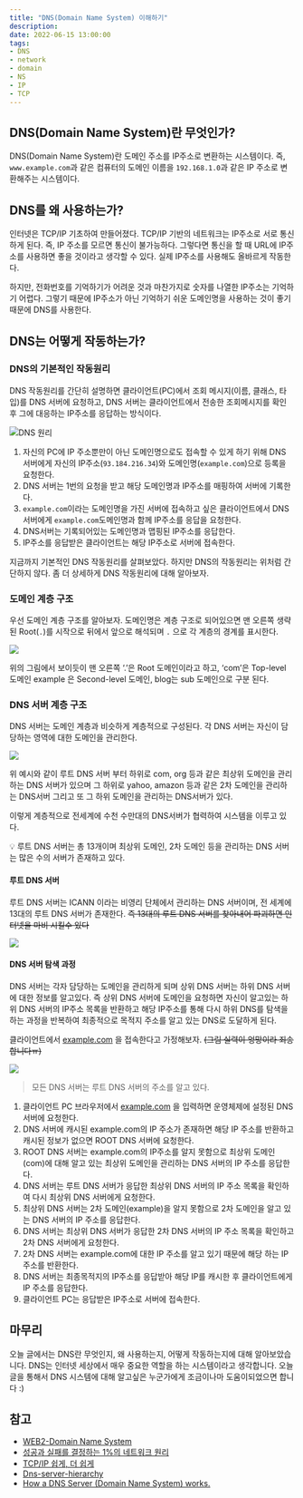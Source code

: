```yaml
---
title: "DNS(Domain Name System) 이해하기"
description:
date: 2022-06-15 13:00:00
tags:
- DNS
- network
- domain
- NS
- IP
- TCP
---
```


## DNS(Domain Name System)란 무엇인가?

DNS(Domain Name System)란 도메인 주소를 IP주소로 변환하는 시스템이다. 즉, `www.example.com`과 같은 컴퓨터의 도메인 이름을 `192.168.1.0`과 같은 IP 주소로 변환해주는 시스템이다.

## DNS를 왜 사용하는가?

인터넷은 TCP/IP 기초하여 만들어졌다. TCP/IP 기반의 네트워크는 IP주소로 서로 통신하게 된다. 즉, IP 주소를 모르면 통신이 불가능하다. 그렇다면 통신을 할 때 URL에 IP주소를 사용하면 좋을 것이라고 생각할 수 있다. 실제 IP주소를 사용해도 올바르게 작동한다.

하지만, 전화번호를 기억하기가 어려운 것과 마찬가지로 숫자를 나열한 IP주소는 기억하기 어렵다. 그렇기 때문에 IP주소가 아닌 기억하기 쉬운 도메인명을 사용하는 것이 좋기 때문에 DNS를 사용한다.

## DNS는 어떻게 작동하는가?

### DNS의 기본적인 작동원리

DNS 작동원리를 간단히 설명하면 클라이언트(PC)에서 조회 메시지(이름, 클래스, 타입)를 DNS 서버에 요청하고, DNS 서버는 클라이언트에서 전송한 조회메시지를 확인 후 그에 대응하는 IP주소를 응답하는 방식이다.

![DNS 원리](images/DNS-원리.png)

1. 자신의 PC에 IP 주소뿐만이 아닌 도메인명으로도 접속할 수 있게 하기 위해 DNS 서버에게 자신의 IP주소(`93.184.216.34`)와 도메인명(`example.com`)으로 등록을 요청한다.
2. DNS 서버는 1번의 요청을 받고 해당 도메인명과 IP주소를 매핑하여 서버에 기록한다.
3. `example.com`이라는 도메인명을 가진 서버에 접속하고 싶은 클라이언트에서 DNS서버에게 `example.com`도메인명과 함께 IP주소를 응답을 요청한다.
4. DNS서버는 기록되어있는 도메인명과 맵핑된 IP주소를 응답한다.
5. IP주소를 응답받은 클라이언트는 해당 IP주소로 서버에 접속한다.

지금까지 기본적인 DNS 작동원리를 살펴보았다. 하지만 DNS의 작동원리는 위처럼 간단하지 않다. 좀 더 상세하게 DNS 작동원리에 대해 알아보자.

### 도메인 계층 구조

우선 도메인 계층 구조를 알아보자. 도메인명은 계층 구조로 되어있으면 맨 오른쪽 생략된 Root(`.`)를 시작으로 뒤에서 앞으로 해석되며 `.` 으로 각 계층의 경계를 표시한다.

![](images/도메인계층구조.png)

위의 그림에서 보이듯이 맨 오른쪽 ‘.’은 Root 도메인이라고 하고, ‘com’은 Top-level 도메인 example 은 Second-level 도메인, blog는 sub 도메인으로 구분 된다.

### DNS 서버 계층 구조

DNS 서버는 도메인 계층과 비슷하게 계층적으로 구성된다. 각 DNS 서버는 자신이 담당하는 영역에 대한 도메인을 관리한다.

![](images/DNS서버-계층구조.png)

위 예시와 같이 루트 DNS 서버 부터 하위로 com, org 등과 같은 최상위 도메인을 관리하는 DNS 서버가 있으며 그 하위로 yahoo, amazon 등과 같은 2차 도메인을 관리하는 DNS서버 그리고 또 그 하위 도메인을 관리하는 DNS서버가 있다.

이렇게 계층적으로 전세계에 수천 수만대의 DNS서버가 협력하여 시스템을 이루고 있다.

<aside>
💡 루트 DNS 서버는 총 13개이며 최상위 도메인, 2차 도메인 등을 관리하는 DNS 서버는 많은 수의 서버가 존재하고 있다.

</aside>

#### 루트 DNS 서버

루트 DNS 서버는 ICANN 이라는 비영리 단체에서 관리하는 DNS 서버이며, 전 세계에 13대의 루트 DNS 서버가 존재한다.  ~~즉 13대의 루트 DNS 서버를 찾아내어 파괴하면 인터넷을 마비 시킬수 있다~~

![](images/루트네임서버표.png)

#### DNS 서버 탐색 과정

DNS 서버는 각자 담당하는 도메인을 관리하게 되며 상위 DNS 서버는 하위 DNS 서버에 대한 정보를 알고있다. 즉 상위 DNS 서버에 도메인을 요청하면 자신이 알고있는 하위 DNS 서버의 IP주소 목록을 반환하고 해당 IP주소를 통해 다시 하위 DNS를 탐색을 하는 과정을 반복하여 최종적으로 목적지 주소를 알고 있는 DNS로 도달하게 된다.

클라이언트에서 [example.com](http://example.com) 을 접속한다고 가정해보자.
~~(그림 실력이 엉망이라 죄송합니다ㅠ)~~

![](images/DNS-서버-탐색-과정.png)

> 모든 DNS 서버는 루트 DNS 서버의 주소를 알고 있다.
1. 클라이언트 PC 브라우저에서 [example.com](http://example.com) 을 입력하면 운영체제에 설정된 DNS 서버에 요청한다.
2. DNS 서버에 캐시된 example.com의 IP 주소가 존재하면 해당 IP 주소를 반환하고 캐시된 정보가 없으면 ROOT DNS 서버에 요청한다.
3. ROOT DNS 서버는 example.com의 IP주소를 알지 못함으로 최상위 도메인(com)에 대해 알고 있는 최상위 도메인을 관리하는 DNS 서버의 IP 주소를 응답한다.
4. DNS 서버는 루트 DNS 서버가 응답한 최상위 DNS 서버의 IP 주소 목록을 확인하여 다시 최상위 DNS 서버에게 요청한다.
5. 최상위 DNS 서버는 2차 도메인(example)을 알지 못함으로 2차 도메인을 알고 있는 DNS 서버의 IP 주소를 응답한다.
6. DNS 서버는 최상위 DNS 서버가 응답한 2차 DNS 서버의 IP 주소 목록을 확인하고 2차 DNS 서버에게 요청한다.
7. 2차 DNS 서버는 example.com에 대한 IP 주소를 알고 있기 때문에 해당 하는 IP 주소를 반환한다.
8. DNS 서버는 최종목적지의 IP주소를 응답받아 해당 IP를 캐시한 후 클라이언트에게 IP 주소를 응답한다.
9. 클라이언트 PC는 응답받은 IP주소로 서버에 접속한다.

## 마무리

오늘 글에서는 DNS란 무엇인지, 왜 사용하는지, 어떻게 작동하는지에 대해 알아보았습니다. DNS는 인터넷 세상에서 매우 중요한 역할을 하는 시스템이라고 생각합니다. 오늘 글을 통해서 DNS 시스템에 대해 알고싶은 누군가에게 조금이나마 도움이되었으면 합니다 :)

## 참고

- [WEB2-Domain Name System](https://youtube.com/playlist?list=PLuHgQVnccGMCI75J-rC8yZSVGZq3gYsFp)
- [성공과 실패를 결정하는 1%의 네트워크 원리](http://www.yes24.com/Product/Goods/90640081)
- [TCP/IP 쉽게, 더 쉽게](http://www.yes24.com/Product/Goods/32203210)
- [Dns-server-hierarchy](https://commons.wikimedia.org/wiki/File:Dns-server-hierarchy.gif)
- [How a DNS Server (Domain Name System) works.](https://www.youtube.com/watch?v=mpQZVYPuDGU&t=188s)